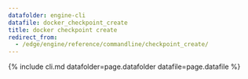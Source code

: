 ```yaml
---
datafolder: engine-cli
datafile: docker_checkpoint_create
title: docker checkpoint create
redirect_from:
  - /edge/engine/reference/commandline/checkpoint_create/
---
```

<!--
This page is automatically generated from Docker's source code. If you want to
suggest a change to the text that appears here, open a ticket or pull request
in the source repository on GitHub:

https://github.com/docker/cli
-->
{% include cli.md datafolder=page.datafolder datafile=page.datafile %}
